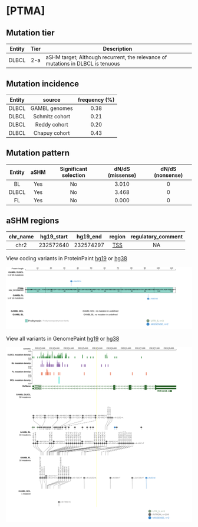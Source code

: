 # [PTMA]

## Mutation tier

|Entity|Tier|Description                              |
|:------:|:----:|-----------------------------------------|
|DLBCL |2-a | aSHM target; Although recurrent, the relevance of mutations in DLBCL is tenuous |
## Mutation incidence

|Entity|source        |frequency (%)|
|:------:|:--------------:|:-------------:|
|DLBCL |GAMBL genomes |0.38         |
|DLBCL |Schmitz cohort|0.21         |
|DLBCL |Reddy cohort  |0.20         |
|DLBCL |Chapuy cohort |0.43         |

## Mutation pattern

|Entity|aSHM|Significant selection|dN/dS (missense)|dN/dS (nonsense)|
|:------:|:----:|:---------------------:|:----------------:|:----------------:|
|BL    |Yes |No                   |3.010           |0               |
|DLBCL |Yes |No                   |3.468           |0               |
|FL    |Yes |No                   |0.000           |0               |

## aSHM regions

|chr_name|hg19_start|hg19_end |region                                                                                     |regulatory_comment|
|:--------:|:----------:|:---------:|:-------------------------------------------------------------------------------------------:|:------------------:|
|chr2    |232572640 |232574297|[TSS](https://genome.ucsc.edu/s/rdmorin/GAMBL%20hg19?position=chr2%3A232572640%2D232574297)|NA                |


View coding variants in ProteinPaint [hg19](https://www.bcgsc.ca/downloads/morinlab/GAMBL/test/genes/PTMA_protein.html)  or [hg38](https://www.bcgsc.ca/downloads/morinlab/GAMBL/test/genes/PTMA_protein_hg38.html)

![image](images/proteinpaint/PTMA_NM_001099285.svg)

View all variants in GenomePaint [hg19](https://www.bcgsc.ca/downloads/morinlab/GAMBL/test/genes/PTMA.html)  or [hg38](https://www.bcgsc.ca/downloads/morinlab/GAMBL/test/genes/PTMA_hg38.html)

![image](images/proteinpaint/PTMA.svg)
